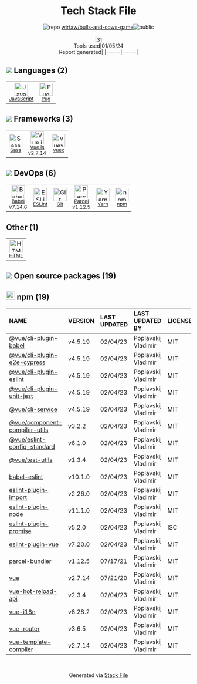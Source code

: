 <!--
&lt;--- Readme.md Snippet without images Start ---&gt;
## Tech Stack
wirtaw/bulls-and-cows-game is built on the following main stack:

- [Sass](http://sass-lang.com/) – CSS Pre-processors / Extensions
- [Pug](https://pugjs.org) – Templating Languages & Extensions
- [JavaScript](https://developer.mozilla.org/en-US/docs/Web/JavaScript) – Languages
- [Babel](http://babeljs.io/) – JavaScript Compilers
- [ESLint](http://eslint.org/) – Code Review
- [Vue.js](http://vuejs.org/) – Javascript UI Libraries
- [Yarn](https://yarnpkg.com/) – Front End Package Manager
- [vuex](https://vuex.vuejs.org) – State Management Library
- [Parcel](https://parceljs.org/) – JS Build Tools / JS Task Runners

Full tech stack [here](/techstack.md)

&lt;--- Readme.md Snippet without images End ---&gt;

&lt;--- Readme.md Snippet with images Start ---&gt;
## Tech Stack
wirtaw/bulls-and-cows-game is built on the following main stack:

- <img width='25' height='25' src='https://img.stackshare.io/service/1171/jCR2zNJV.png' alt='Sass'/> [Sass](http://sass-lang.com/) – CSS Pre-processors / Extensions
- <img width='25' height='25' src='https://img.stackshare.io/service/1175/pug.png' alt='Pug'/> [Pug](https://pugjs.org) – Templating Languages & Extensions
- <img width='25' height='25' src='https://img.stackshare.io/service/1209/javascript.jpeg' alt='JavaScript'/> [JavaScript](https://developer.mozilla.org/en-US/docs/Web/JavaScript) – Languages
- <img width='25' height='25' src='https://img.stackshare.io/service/2739/-1wfGjNw.png' alt='Babel'/> [Babel](http://babeljs.io/) – JavaScript Compilers
- <img width='25' height='25' src='https://img.stackshare.io/service/3337/Q4L7Jncy.jpg' alt='ESLint'/> [ESLint](http://eslint.org/) – Code Review
- <img width='25' height='25' src='https://img.stackshare.io/service/3837/paeckCWC.png' alt='Vue.js'/> [Vue.js](http://vuejs.org/) – Javascript UI Libraries
- <img width='25' height='25' src='https://img.stackshare.io/service/5848/44mC-kJ3.jpg' alt='Yarn'/> [Yarn](https://yarnpkg.com/) – Front End Package Manager
- <img width='25' height='25' src='https://img.stackshare.io/service/6705/6128107.png' alt='vuex'/> [vuex](https://vuex.vuejs.org) – State Management Library
- <img width='25' height='25' src='https://img.stackshare.io/service/8054/fC6Wad-S_400x400.jpg' alt='Parcel'/> [Parcel](https://parceljs.org/) – JS Build Tools / JS Task Runners

Full tech stack [here](/techstack.md)

&lt;--- Readme.md Snippet with images End ---&gt;
-->
<div align="center">

# Tech Stack File
![](https://img.stackshare.io/repo.svg "repo") [wirtaw/bulls-and-cows-game](https://github.com/wirtaw/bulls-and-cows-game)![](https://img.stackshare.io/public_badge.svg "public")
<br/><br/>
|31<br/>Tools used|01/05/24 <br/>Report generated|
|------|------|
</div>

## <img src='https://img.stackshare.io/languages.svg'/> Languages (2)
<table><tr>
  <td align='center'>
  <img width='36' height='36' src='https://img.stackshare.io/service/1209/javascript.jpeg' alt='JavaScript'>
  <br>
  <sub><a href="https://developer.mozilla.org/en-US/docs/Web/JavaScript">JavaScript</a></sub>
  <br>
  <sub></sub>
</td>

<td align='center'>
  <img width='36' height='36' src='https://img.stackshare.io/service/1175/pug.png' alt='Pug'>
  <br>
  <sub><a href="https://pugjs.org">Pug</a></sub>
  <br>
  <sub></sub>
</td>

</tr>
</table>

## <img src='https://img.stackshare.io/frameworks.svg'/> Frameworks (3)
<table><tr>
  <td align='center'>
  <img width='36' height='36' src='https://img.stackshare.io/service/1171/jCR2zNJV.png' alt='Sass'>
  <br>
  <sub><a href="http://sass-lang.com/">Sass</a></sub>
  <br>
  <sub></sub>
</td>

<td align='center'>
  <img width='36' height='36' src='https://img.stackshare.io/service/3837/paeckCWC.png' alt='Vue.js'>
  <br>
  <sub><a href="http://vuejs.org/">Vue.js</a></sub>
  <br>
  <sub>v2.7.14</sub>
</td>

<td align='center'>
  <img width='36' height='36' src='https://img.stackshare.io/service/6705/6128107.png' alt='vuex'>
  <br>
  <sub><a href="https://vuex.vuejs.org">vuex</a></sub>
  <br>
  <sub></sub>
</td>

</tr>
</table>

## <img src='https://img.stackshare.io/devops.svg'/> DevOps (6)
<table><tr>
  <td align='center'>
  <img width='36' height='36' src='https://img.stackshare.io/service/2739/-1wfGjNw.png' alt='Babel'>
  <br>
  <sub><a href="http://babeljs.io/">Babel</a></sub>
  <br>
  <sub>v7.14.6</sub>
</td>

<td align='center'>
  <img width='36' height='36' src='https://img.stackshare.io/service/3337/Q4L7Jncy.jpg' alt='ESLint'>
  <br>
  <sub><a href="http://eslint.org/">ESLint</a></sub>
  <br>
  <sub></sub>
</td>

<td align='center'>
  <img width='36' height='36' src='https://img.stackshare.io/service/1046/git.png' alt='Git'>
  <br>
  <sub><a href="http://git-scm.com/">Git</a></sub>
  <br>
  <sub></sub>
</td>

<td align='center'>
  <img width='36' height='36' src='https://img.stackshare.io/service/8054/fC6Wad-S_400x400.jpg' alt='Parcel'>
  <br>
  <sub><a href="https://parceljs.org/">Parcel</a></sub>
  <br>
  <sub>v1.12.5</sub>
</td>

<td align='center'>
  <img width='36' height='36' src='https://img.stackshare.io/service/5848/44mC-kJ3.jpg' alt='Yarn'>
  <br>
  <sub><a href="https://yarnpkg.com/">Yarn</a></sub>
  <br>
  <sub></sub>
</td>

<td align='center'>
  <img width='36' height='36' src='https://img.stackshare.io/service/1120/lejvzrnlpb308aftn31u.png' alt='npm'>
  <br>
  <sub><a href="https://www.npmjs.com/">npm</a></sub>
  <br>
  <sub></sub>
</td>

</tr>
</table>

## Other (1)
<table><tr>
  <td align='center'>
  <img width='36' height='36' src='https://img.stackshare.io/service/2270/no-img-open-source.png' alt='HTML'>
  <br>
  <sub><a href="http://">HTML</a></sub>
  <br>
  <sub></sub>
</td>

</tr>
</table>


## <img src='https://img.stackshare.io/group.svg' /> Open source packages (19)</h2>

## <img width='24' height='24' src='https://img.stackshare.io/service/1120/lejvzrnlpb308aftn31u.png'/> npm (19)

|NAME|VERSION|LAST UPDATED|LAST UPDATED BY|LICENSE|VULNERABILITIES|
|:------|:------|:------|:------|:------|:------|
|[@vue/cli-plugin-babel](https://www.npmjs.com/@vue/cli-plugin-babel)|v4.5.19|02/04/23|Poplavskij Vladimir |MIT|N/A|
|[@vue/cli-plugin-e2e-cypress](https://www.npmjs.com/@vue/cli-plugin-e2e-cypress)|v4.5.19|02/04/23|Poplavskij Vladimir |MIT|N/A|
|[@vue/cli-plugin-eslint](https://www.npmjs.com/@vue/cli-plugin-eslint)|v4.5.19|02/04/23|Poplavskij Vladimir |MIT|N/A|
|[@vue/cli-plugin-unit-jest](https://www.npmjs.com/@vue/cli-plugin-unit-jest)|v4.5.19|02/04/23|Poplavskij Vladimir |MIT|N/A|
|[@vue/cli-service](https://www.npmjs.com/@vue/cli-service)|v4.5.19|02/04/23|Poplavskij Vladimir |MIT|N/A|
|[@vue/component-compiler-utils](https://www.npmjs.com/@vue/component-compiler-utils)|v3.2.2|02/04/23|Poplavskij Vladimir |MIT|N/A|
|[@vue/eslint-config-standard](https://www.npmjs.com/@vue/eslint-config-standard)|v6.1.0|02/04/23|Poplavskij Vladimir |MIT|N/A|
|[@vue/test-utils](https://www.npmjs.com/@vue/test-utils)|v1.3.4|02/04/23|Poplavskij Vladimir |MIT|N/A|
|[babel-eslint](https://www.npmjs.com/babel-eslint)|v10.1.0|02/04/23|Poplavskij Vladimir |MIT|N/A|
|[eslint-plugin-import](https://www.npmjs.com/eslint-plugin-import)|v2.26.0|02/04/23|Poplavskij Vladimir |MIT|N/A|
|[eslint-plugin-node](https://www.npmjs.com/eslint-plugin-node)|v11.1.0|02/04/23|Poplavskij Vladimir |MIT|N/A|
|[eslint-plugin-promise](https://www.npmjs.com/eslint-plugin-promise)|v5.2.0|02/04/23|Poplavskij Vladimir |ISC|N/A|
|[eslint-plugin-vue](https://www.npmjs.com/eslint-plugin-vue)|v7.20.0|02/04/23|Poplavskij Vladimir |MIT|N/A|
|[parcel-bundler](https://www.npmjs.com/parcel-bundler)|v1.12.5|07/17/21|Poplavskij Vladimir |MIT|N/A|
|[vue](https://www.npmjs.com/vue)|v2.7.14|07/21/20|Poplavskij Vladimir |MIT|N/A|
|[vue-hot-reload-api](https://www.npmjs.com/vue-hot-reload-api)|v2.3.4|02/04/23|Poplavskij Vladimir |MIT|N/A|
|[vue-i18n](https://www.npmjs.com/vue-i18n)|v8.28.2|02/04/23|Poplavskij Vladimir |MIT|N/A|
|[vue-router](https://www.npmjs.com/vue-router)|v3.6.5|02/04/23|Poplavskij Vladimir |MIT|N/A|
|[vue-template-compiler](https://www.npmjs.com/vue-template-compiler)|v2.7.14|02/04/23|Poplavskij Vladimir |MIT|N/A|

<br/>
<div align='center'>

Generated via [Stack File](https://github.com/marketplace/stack-file)
